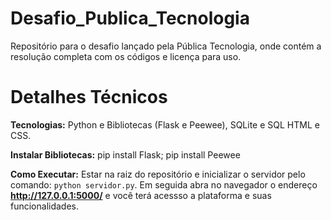 # Desafio_Publica_Tecnologia
Repositório para o desafio lançado pela Pública Tecnologia, onde contém a resolução completa com os códigos e licença para uso.

# Detalhes Técnicos
__Tecnologias:__ Python e Bibliotecas (Flask e Peewee), SQLite e SQL HTML e CSS.

__Instalar Bibliotecas:__ pip install Flask; pip install Peewee

__Como Executar:__ Estar na raiz do repositório e inicializar o servidor pelo comando: ``python servidor.py``. Em seguida abra no navegador o endereço __http://127.0.0.1:5000/__ e você terá acessso a plataforma e suas funcionalidades.
